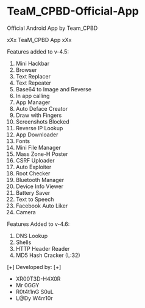 # TeaM_CPBD-Official-App
Official Android App by Team_CPBD


xXx TeaM_CPBD App xXx
 

 
Features added to v-4.5:
1. Mini Hackbar
2. Browser
3. Text Replacer
4. Text Repeater
5. Base64 to Image and Reverse
6. In app calling
7. App Manager
8. Auto Deface Creator
9. Draw with Fingers
10. Screenshots Blocked
11. Reverse IP Lookup
12. App Downloader
13. Fonts
14. Mini File Manager
15. Mass Zone-H Poster
16. CSRF Uploader
17. Auto Exploiter
18. Root Checker
19. Bluetooth Manager
20. Device Info Viewer
21. Battery Saver
22. Text to Speech
23. Facebook Auto Liker
24. Camera

Features Added to v-4.6:
1. DNS Lookup
2. Shells
3. HTTP Header Reader
4. MD5 Hash Cracker (L:32)


 

 
[+] Developed by: [+]


* XR00T3D-H4X0R
* Mr 0GGY
* R0t4t1nG S0uL 
* L@Dy W4rr10r
